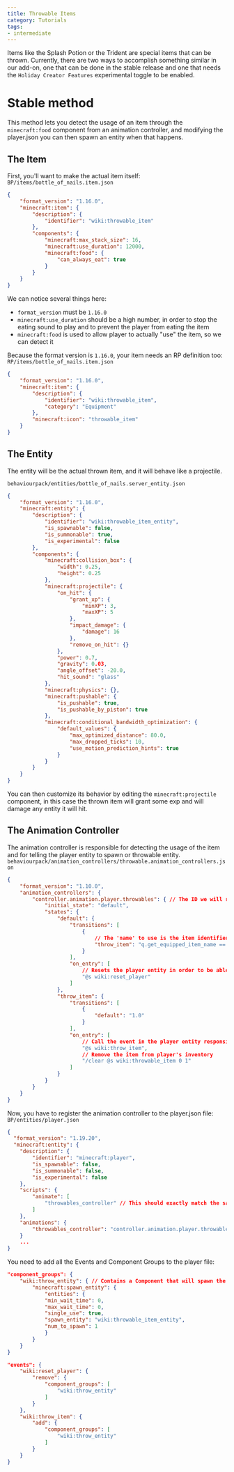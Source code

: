 ```yaml
---
title: Throwable Items
category: Tutorials
tags:
- intermediate
---
```


Items like the Splash Potion or the Trident are special items that can be thrown. Currently, there are two ways to accomplish something similar in our add-on, one that can be done in the stable release and one that needs the `Holiday Creator Features` experimental toggle to be enabled.

# Stable method
This method lets you detect the usage of an item through the `minecraft:food` component from an animation controller, and modifying the player.json you can then spawn an entity when that happens.

## The Item
First, you'll want to make the actual item itself:
`BP/items/bottle_of_nails.item.json`
```json
{
    "format_version": "1.16.0",
    "minecraft:item": {
        "description": {
            "identifier": "wiki:throwable_item"
        },
        "components": {
            "minecraft:max_stack_size": 16,
            "minecraft:use_duration": 12000,
            "minecraft:food": {
                "can_always_eat": true
            }
        }
    }
}
```
We can notice several things here:
- `format_version` must be `1.16.0`
- `minecraft:use_duration` should be a high number, in order to stop the eating sound to play and to prevent the player from eating the item
- `minecraft:food` is used to allow player to actually "use" the item, so we can detect it

Because the format version is `1.16.0`, your item needs an RP definition too:
`RP/items/bottle_of_nails.item.json`
```json
{
    "format_version": "1.16.0",
    "minecraft:item": {
        "description": {
            "identifier": "wiki:throwable_item",
            "category": "Equipment"
        },
        "minecraft:icon": "throwable_item"
    }
}
```

## The Entity

The entity will be the actual thrown item, and it will behave like a projectile.

`behaviourpack/entities/bottle_of_nails.server_entity.json`
```json
{
	"format_version": "1.16.0",
	"minecraft:entity": {
		"description": {
			"identifier": "wiki:throwable_item_entity",
			"is_spawnable": false,
			"is_summonable": true,
			"is_experimental": false
		},
		"components": {
			"minecraft:collision_box": {
				"width": 0.25,
				"height": 0.25
			},
			"minecraft:projectile": {
				"on_hit": {
					"grant_xp": {
						"minXP": 3,
						"maxXP": 5
					},
					"impact_damage": {
						"damage": 16
					},
					"remove_on_hit": {}
				},
				"power": 0.7,
				"gravity": 0.03,
				"angle_offset": -20.0,
				"hit_sound": "glass"
			},
			"minecraft:physics": {},
			"minecraft:pushable": {
				"is_pushable": true,
				"is_pushable_by_piston": true
			},
			"minecraft:conditional_bandwidth_optimization": {
				"default_values": {
					"max_optimized_distance": 80.0,
					"max_dropped_ticks": 10,
					"use_motion_prediction_hints": true
				}
			}
		}
	}
}
```
You can then customize its behavior by editing the `minecraft:projectile` component, in this case the thrown item will grant some exp and will damage any entity it will hit.

## The Animation Controller

The animation controller is responsible for detecting the usage of the item and for telling the player entity to spawn or throwable entity.
`behaviourpack/animation_controllers/throwable.animation_controllers.json`
```json
{
	"format_version": "1.10.0",
	"animation_controllers": {
		"controller.animation.player.throwables": { // The ID we will reference in the player's entity description
			"initial_state": "default",
			"states": {
				"default": {
					"transitions": [
						{
                            // The 'name' to use is the item identifier without the namespace
							"throw_item": "q.get_equipped_item_name == 'throwable_item' && q.item_remaining_use_duration > 0.0"  
						}
					],
                    "on_entry": [
                        // Resets the player entity in order to be able to throw another item
                        "@s wiki:reset_player"
                    ]
				},
				"throw_item": {
					"transitions": [
						{
							"default": "1.0"
						}
					],
					"on_entry": [ 
                        // Call the event in the player entity responsible of throwing the item
                        "@s wiki:throw_item",
                        // Remove the item from player's inventory
						"/clear @s wiki:throwable_item 0 1"
					]
				}
			}
		}
	}
}
```

Now, you have to register the animation controller to the player.json file:
`BP/entities/player.json`
```json
{
  "format_version": "1.19.20",
  "minecraft:entity": {
    "description": {
        "identifier": "minecraft:player",
        "is_spawnable": false,
        "is_summonable": false,
        "is_experimental": false
    },
    "scripts": {
        "animate": [
            "throwables_controller" // This should exactly match the same as the one below
        ]
	},
	"animations": {
		"throwables_controller": "controller.animation.player.throwables" // ID as referenced in animation controller file
	}
    ...
}
```

You need to add all the Events and Component Groups to the player file:
```json
"component_groups": {
    "wiki:throw_entity": { // Contains a Component that will spawn the entity
        "minecraft:spawn_entity": {
            "entities": {
            "min_wait_time": 0,
            "max_wait_time": 0,
            "single_use": true,
            "spawn_entity": "wiki:throwable_item_entity",
            "num_to_spawn": 1
            }
        }
    }
}
```

```json
"events": {
    "wiki:reset_player": {
        "remove": {
            "component_groups": [
                "wiki:throw_entity"
            ]
        }
    },
    "wiki:throw_item": {
        "add": {
            "component_groups": [
                "wiki:throw_entity"
            ]
        }
    }
}
```
